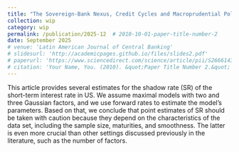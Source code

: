```yaml
---
title: "The Sovereign-Bank Nexus, Credit Cycles and Macroprudential Policy"
collection: wip
category: wip
permalink: /publication/2025-12  # 2010-10-01-paper-title-number-2
date: September 2025
# venue: 'Latin American Journal of Central Banking'
# slidesurl: 'http://academicpages.github.io/files/slides2.pdf'
# paperurl: 'https://www.sciencedirect.com/science/article/pii/S2666143822000345'
# citation: 'Your Name, You. (2010). &quot;Paper Title Number 2.&quot; <i>Journal 1</i>. 1(2).'
---
```

This article provides several estimates for the shadow rate (SR) of the short-term interest rate in US. We assume maximal models with two and three Gaussian factors, and we use forward rates to estimate the model’s parameters. Based on that, we conclude that point estimates of SR should be taken with caution because they depend on the characteristics of the data set, including the sample size, maturities, and smoothness. The latter is even more crucial than other settings discussed previously in the literature, such as the number of factors.
